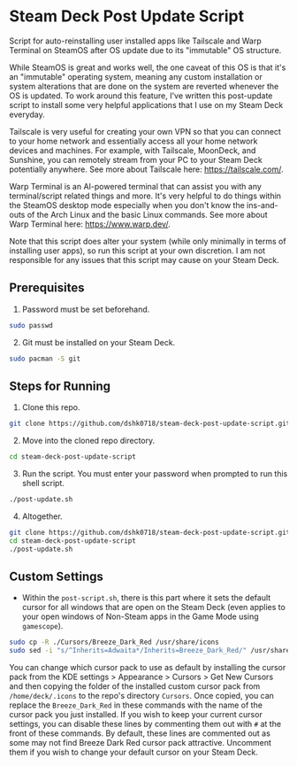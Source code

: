 # Steam Deck Post Update Script
Script for auto-reinstalling user installed apps like Tailscale and Warp Terminal on SteamOS after OS update due to its "immutable" OS structure.

While SteamOS is great and works well, the one caveat of this OS is that it's an "immutable" operating system, meaning any custom installation or system alterations that are done on the system are reverted whenever the OS is updated. To work around this feature, I've written this post-update script to install some very helpful applications that I use on my Steam Deck everyday.

Tailscale is very useful for creating your own VPN so that you can connect to your home network and essentially access all your home network devices and machines. For example, with Tailscale, MoonDeck, and Sunshine, you can remotely stream from your PC to your Steam Deck potentially anywhere. See more about Tailscale here: https://tailscale.com/.

Warp Terminal is an AI-powered terminal that can assist you with any terminal/script related things and more. It's very helpful to do things within the SteamOS desktop mode especially when you don't know the ins-and-outs of the Arch Linux and the basic Linux commands. See more about Warp Terminal here: https://www.warp.dev/.

Note that this script does alter your system (while only minimally in terms of installing user apps), so run this script at your own discretion.
I am not responsible for any issues that this script may cause on your Steam Deck.

## Prerequisites
  1. Password must be set beforehand.
  ```bash
  sudo passwd  
  ```
  2. Git must be installed on your Steam Deck.
  ```bash
  sudo pacman -S git
  ```

## Steps for Running
  1. Clone this repo.
  ```bash
  git clone https://github.com/dshk0718/steam-deck-post-update-script.git
  ```
  2. Move into the cloned repo directory.
  ```bash
  cd steam-deck-post-update-script
  ```
  3. Run the script. You must enter your password when prompted to run this shell script.
  ```bash
  ./post-update.sh
  ```
  4. Altogether.
  ```bash
  git clone https://github.com/dshk0718/steam-deck-post-update-script.git
  cd steam-deck-post-update-script
  ./post-update.sh
  ```

## Custom Settings
  * Within the `post-script.sh`, there is this part where it sets the default cursor for all windows that are open on the Steam Deck (even applies to your open windows of Non-Steam apps in the Game Mode using `gamescope`).
  ```bash
  sudo cp -R ./Cursors/Breeze_Dark_Red /usr/share/icons
  sudo sed -i "s/^Inherits=Adwaita*/Inherits=Breeze_Dark_Red/" /usr/share/icons/default/index.theme
  ```
  You can change which cursor pack to use as default by installing the cursor pack from the KDE settings > Appearance > Cursors > Get New Cursors and then copying the folder of the installed custom cursor pack from `/home/deck/.icons` to the repo's directory `Cursors`. Once copied, you can replace the `Breeze_Dark_Red` in these commands with the name of the cursor pack you just installed.
  If you wish to keep your current cursor settings, you can disable these lines by commenting them out with `#` at the front of these commands.
  By default, these lines are commented out as some may not find Breeze Dark Red cursor pack attractive. Uncomment them if you wish to change your default cursor on your Steam Deck.
